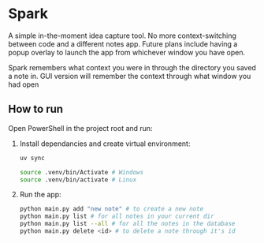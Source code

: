 # Spark

A simple in-the-moment idea capture tool. No more context-switching between code and a different notes app. Future plans include having a popup overlay to launch the app from whichever window you have open.

Spark remembers what context you were in through the directory you saved a note in. GUI version will remember the context through what window you had open

## How to run

Open PowerShell in the project root and run:

1. Install dependancies and create virtual environment:

    ```bash
    uv sync

    source .venv/bin/Activate # Windows
    source .venv/bin/activate # Linux
    ```

2. Run the app:

    ```bash
    python main.py add "new note" # to create a new note
    python main.py list # for all notes in your current dir
    python main.py list --all # for all the notes in the database
    python main.py delete <id> # to delete a note through it's id
    ```
